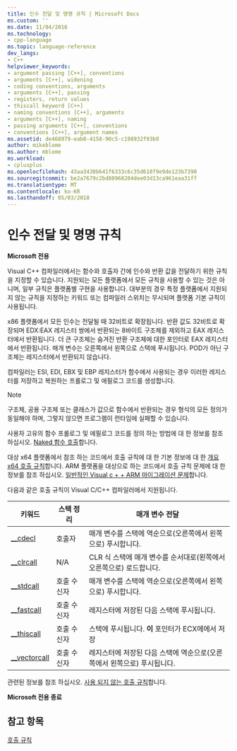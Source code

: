 ```yaml
---
title: 인수 전달 및 명명 규칙 | Microsoft Docs
ms.custom: ''
ms.date: 11/04/2016
ms.technology:
- cpp-language
ms.topic: language-reference
dev_langs:
- C++
helpviewer_keywords:
- argument passing [C++], conventions
- arguments [C++], widening
- coding conventions, arguments
- arguments [C++], passing
- registers, return values
- thiscall keyword [C++]
- naming conventions [C++], arguments
- arguments [C++], naming
- passing arguments [C++], conventions
- conventions [C++], argument names
ms.assetid: de468979-eab8-4158-90c5-c198932f93b9
author: mikeblome
ms.author: mblome
ms.workload:
- cplusplus
ms.openlocfilehash: 43aa3430b641f6333c6c35d618f9e9de123b7390
ms.sourcegitcommit: be2a7679c2bd80968204dee03d13ca961eaa31ff
ms.translationtype: MT
ms.contentlocale: ko-KR
ms.lasthandoff: 05/03/2018
---
```

# <a name="argument-passing-and-naming-conventions"></a>인수 전달 및 명명 규칙
**Microsoft 전용**  
  
 Visual C++ 컴파일러에서는 함수와 호출자 간에 인수와 반환 값을 전달하기 위한 규칙을 지정할 수 있습니다. 지원되는 모든 플랫폼에서 모든 규칙을 사용할 수 있는 것은 아니며, 일부 규칙은 플랫폼별 구현을 사용합니다. 대부분의 경우 특정 플랫폼에서 지원되지 않는 규칙을 지정하는 키워드 또는 컴파일러 스위치는 무시되며 플랫폼 기본 규칙이 사용됩니다.  
  
 x86 플랫폼에서 모든 인수는 전달될 때 32비트로 확장됩니다. 반환 값도 32비트로 확장되며 EDX:EAX 레지스터 쌍에서 반환되는 8바이트 구조체를 제외하고 EAX 레지스터에서 반환됩니다. 더 큰 구조체는 숨겨진 반환 구조체에 대한 포인터로 EAX 레지스터에서 반환됩니다. 매개 변수는 오른쪽에서 왼쪽으로 스택에 푸시됩니다. POD가 아닌 구조체는 레지스터에서 반환되지 않습니다.  
  
 컴파일러는 ESI, EDI, EBX 및 EBP 레지스터가 함수에서 사용되는 경우 이러한 레지스터를 저장하고 복원하는 프롤로그 및 에필로그 코드를 생성합니다.  
  
> [!NOTE]
>  구조체, 공용 구조체 또는 클래스가 값으로 함수에서 반환되는 경우 형식의 모든 정의가 동일해야 하며, 그렇지 않으면 프로그램이 런타임에 실패할 수 있습니다.  
  
 사용자 고유의 함수 프롤로그 및 에필로그 코드를 정의 하는 방법에 대 한 정보를 참조 하십시오. [Naked 함수 호출](../cpp/naked-function-calls.md)합니다.  
  
 대상 x64 플랫폼에서 참조 하는 코드에서 호출 규칙에 대 한 기본 정보에 대 한 [개요 x64 호출 규칙](../build/overview-of-x64-calling-conventions.md)합니다. ARM 플랫폼을 대상으로 하는 코드에서 호출 규칙 문제에 대 한 정보를 참조 하십시오. [일반적인 Visual c + + ARM 마이그레이션 문제](../build/common-visual-cpp-arm-migration-issues.md)합니다.  
  
 다음과 같은 호출 규칙이 Visual C/C++ 컴파일러에서 지원됩니다.  
  
|키워드|스택 정리|매개 변수 전달|  
|-------------|-------------------|-----------------------|  
|[__cdecl](../cpp/cdecl.md)|호출자|매개 변수를 스택에 역순으로(오른쪽에서 왼쪽으로) 푸시합니다.|  
|[__clrcall](../cpp/clrcall.md)|N/A|CLR 식 스택에 매개 변수를 순서대로(왼쪽에서 오른쪽으로) 로드합니다.|  
|[__stdcall](../cpp/stdcall.md)|호출 수신자|매개 변수를 스택에 역순으로(오른쪽에서 왼쪽으로) 푸시합니다.|  
|[__fastcall](../cpp/fastcall.md)|호출 수신자|레지스터에 저장된 다음 스택에 푸시됩니다.|  
|[__thiscall](../cpp/thiscall.md)|호출 수신자|스택에 푸시됩니다. **이** 포인터가 ECX에에서 저장|  
|[__vectorcall](../cpp/vectorcall.md)|호출 수신자|레지스터에 저장된 다음 스택에 역순으로(오른쪽에서 왼쪽으로) 푸시됩니다.|  
  
 관련된 정보를 참조 하십시오. [사용 되지 않는 호출 규칙](../cpp/obsolete-calling-conventions.md)합니다.  
  
 **Microsoft 전용 종료**  
  
## <a name="see-also"></a>참고 항목  
 [호출 규칙](../cpp/calling-conventions.md)
